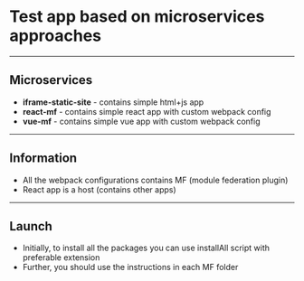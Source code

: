 # Test app based on microservices approaches
___
## Microservices
- **iframe-static-site** - contains simple html+js app
- **react-mf** - contains simple react app with custom webpack config 
- **vue-mf** - contains simple vue app with custom webpack config
___
## Information
- All the webpack configurations contains MF (module federation plugin)
- React app is a host (contains other apps)
___
## Launch
- Initially, to install all the packages you can use installAll script with preferable extension 
- Further, you should use the instructions in each MF folder
